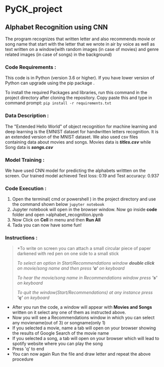 # PyCK_project
## Alphabet Recognition using CNN
The program recognizes that written letter and also recommends movie or song name that start with the letter that we wrote in air by voice as well as text written
on a window(with random images (in case of movies) and genre related images (in case of songs) in the background)
### Code Requirements :
This code is in Python (version 3.6 or higher). If you have lower version of Python can upgrade using the pip package .

To install the required Packages and libraries, run this command in the project directory after cloning the repository.
Copy paste this and type in command prompt:
```pip install -r requirements.txt```

### Data Description :
The "Extended Hello World" of object recognition for machine learning and deep learning is the EMNIST dataset for handwritten letters recognition. It is an extended version of the MNIST dataset. We also used csv files containing data about movies and songs. Movies data is ***titles.csv*** while Song data is ***songs.csv***
### Model Training :
We have used CNN model for predicting the alphabets writtten on the screen. 
Our trained model achieved Test loss: 0.19 and Test accuracy: 0.937

### Code Execution :
1. Open the terminal( cmd or powershell ) in the project directory and use the command shown below
 ```jupyter notebook```
2. Jupyter notebook will open in the browser window. Now go inside **code** folder and open >alphabet_recognition.ipynb
3. Now Click on **Cell** in menu and then **Run All**
4. Tada you can now have some fun!

### Instructions :
> *To write on screen you can attach a small circular piece of paper darkened with red pen on one side to a small stick
> 
> *To select an option in Start/Recommendations window **double click** on movie/song name and then press **'a'** on keyboard*
> 
> *To hear the movie/song name in Recommendations window press **'s'** on keyboard*
> 
> *To quit the window(Start/Recommendations) at any instance press **'q'** on keyboard*
> 

- After you run the code, a window will appear with **Movies and Songs** written on it select any one of them as instructed above.
- Now you will see a Recommendations window in which you can select any moviename(out of 3) or songname(only 1) 
- If you selected a movie, name a tab will open on your browser showing the results of Google Search of the movie name
- If you selected a song, a tab will open on your browser which will lead to spotify website where you can play the song
- Press 'q' to end 
- You can now again Run the file and draw letter and repeat the above procedure

